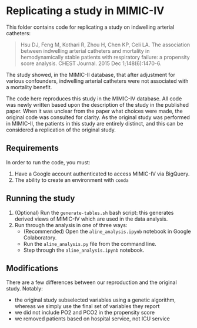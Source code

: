 # Replicating a study in MIMIC-IV

This folder contains code for replicating a study on indwelling arterial catheters:

> Hsu DJ, Feng M, Kothari R, Zhou H, Chen KP, Celi LA. The association between indwelling arterial catheters and mortality in hemodynamically stable patients with respiratory failure: a propensity score analysis. CHEST Journal. 2015 Dec 1;148(6):1470-6.

The study showed, in the MIMIC-II database, that after adjustment for various confounders, indwelling arterial catheters were not associated with a mortality benefit.

The code here reproduces this study in the MIMIC-IV database.
All code was newly written based upon the description of the study in the published paper. When it was unclear from the paper what choices were made, the original code was consulted for clarity.
As the original study was performed in MIMIC-II, the patients in this study are entirely distinct, and this can be considered a replication of the original study.

## Requirements

In order to run the code, you must:

1. Have a Google account authenticated to access MIMIC-IV via BigQuery.
2. The ability to create an environment with `conda`

## Running the study

1. (Optional) Run the `generate-tables.sh` bash script: this generates derived views of MIMIC-IV which are used in the data analysis.
2. Run through the analysis in one of three ways:
    * (Recommended) Open the `aline_analysis.ipynb` notebook in Google Colaboratory.
    * Run the `aline_analysis.py` file from the command line.
    * Step through the `aline_analysis.ipynb` notebook.

## Modifications

There are a few differences between our reproduction and the original study. Notably:

* the original study subselected variables using a genetic algorithm, whereas we simply use the final set of variables they report
* we did not include PO2 and PCO2 in the propensity score
* we removed patients based on hospital service, not ICU service
